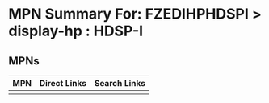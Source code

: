 



# MPN Summary For: FZEDIHPHDSPI > display-hp : HDSP-I

## MPNs
  

|MPN|Direct Links|Search Links|
| :--- | :--- | :--- |
||||
